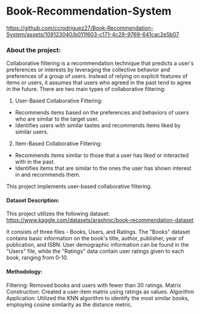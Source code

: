 # Book-Recommendation-System

https://github.com/ccrodriguez27/Book-Recommendation-System/assets/109123040/b011f603-c171-4c29-9769-641cac2e5b07

### About the project:
Collaborative filtering is a recommendation technique that predicts a user's preferences or interests by leveraging the collective behavior and preferences of a group of users. Instead of relying on explicit features of items or users, it assumes that users who agreed in the past tend to agree in the future. There are two main types of collaborative filtering:

1. User-Based Collaborative Filtering:
- Recommends items based on the preferences and behaviors of users who are similar to the target user.
- Identifies users with similar tastes and recommends items liked by similar users.

2. Item-Based Collaborative Filtering:
- Recommends items similar to those that a user has liked or interacted with in the past.
- Identifies items that are similar to the ones the user has shown interest in and recommends them.

This project implements user-based collaborative filtering.

#### Dataset Description: 
This project utilizes the following dataset: https://www.kaggle.com/datasets/arashnic/book-recommendation-dataset

It consists of three files - Books, Users, and Ratings. The "Books" dataset contains basic information on the book's title, author, publisher, year of publication, and ISBN. User demographic information can be found in the "Users" file, while the "Ratings" data contain user ratings given to each book, ranging from 0-10.

#### Methodology:
Filtering: Removed books and users with fewer than 30 ratings.
Matrix Construction: Created a user-item matrix using ratings as values.
Algorithm Application: Utilized the KNN algorithm to identify the most similar books, employing cosine similarity as the distance metric.



